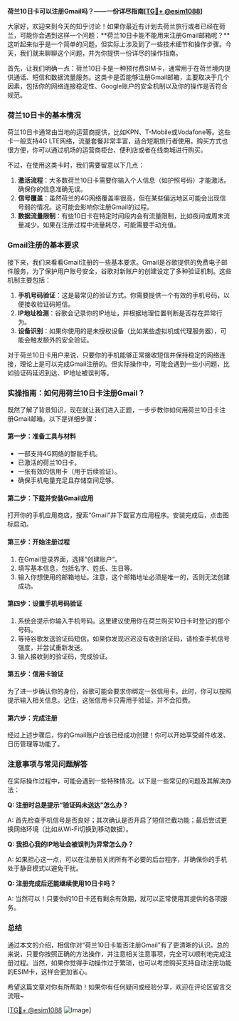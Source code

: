 **荷兰10日卡可以注册Gmail吗？——一份详尽指南[[TG💪+ @esim1088](https://t.me/s/esim1088)]**

大家好，欢迎来到今天的知乎讨论！如果你最近有计划去荷兰旅行或者已经在荷兰，可能你会遇到这样一个问题：**荷兰10日卡能不能用来注册Gmail邮箱呢？**这听起来似乎是一个简单的问题，但实际上涉及到了一些技术细节和操作步骤。今天，我们就来聊聊这个问题，并为你提供一份详尽的操作指南。

首先，让我们明确一点：荷兰10日卡是一种预付费SIM卡，通常用于在荷兰境内提供通话、短信和数据流量服务。这类卡是否能够注册Gmail邮箱，主要取决于几个因素，包括你的网络连接稳定性、Google账户的安全机制以及你的操作是否符合规范。

### 荷兰10日卡的基本情况

荷兰10日卡通常由当地的运营商提供，比如KPN、T-Mobile或Vodafone等。这些卡一般支持4G LTE网络，流量套餐非常丰富，适合短期旅行者使用。购买方式也很方便，你可以通过机场的运营商柜台、便利店或者在线商城进行购买。

不过，在使用这类卡时，我们需要留意以下几点：

1. **激活流程**：大多数荷兰10日卡需要你输入个人信息（如护照号码）才能激活。确保你的信息准确无误。
2. **信号覆盖**：虽然荷兰的4G网络覆盖率很高，但在某些偏远地区可能会出现信号弱的情况。这可能会影响你注册Gmail的过程。
3. **数据流量限制**：有些10日卡在特定时间段内会有流量限制，比如夜间或周末流量减少。如果在注册过程中流量耗尽，可能需要手动充值。

### Gmail注册的基本要求

接下来，我们来看看Gmail注册的一些基本要求。Gmail是谷歌提供的免费电子邮件服务，为了保护用户账号安全，谷歌对新账户的创建设定了多种验证机制。这些机制主要包括：

1. **手机号码验证**：这是最常见的验证方式。你需要提供一个有效的手机号码，以便接收验证码短信。
2. **IP地址检测**：谷歌会记录你的IP地址，并根据地理位置判断是否存在异常行为。
3. **设备识别**：如果你使用的是未授权设备（比如某些虚拟机或代理服务器），可能会触发额外的安全验证。

对于荷兰10日卡用户来说，只要你的手机能够正常接收短信并保持稳定的网络连接，理论上是可以完成Gmail注册的。但实际操作中，可能会遇到一些小问题，比如验证码延迟到达、IP地址被误判等。

### 实操指南：如何用荷兰10日卡注册Gmail？

既然了解了背景知识，现在就让我们进入正题，一步步教你如何用荷兰10日卡注册Gmail邮箱。以下是详细步骤：

#### 第一步：准备工具与材料

- 一部支持4G网络的智能手机。
- 已激活的荷兰10日卡。
- 一张有效的信用卡（用于后续验证）。
- 确保手机电量充足且存储空间足够。

#### 第二步：下载并安装Gmail应用

打开你的手机应用商店，搜索“Gmail”并下载官方应用程序。安装完成后，点击图标启动。

#### 第三步：开始注册过程

1. 在Gmail登录界面，选择“创建账户”。
2. 填写基本信息，包括名字、姓氏、生日等。
3. 输入你想使用的邮箱地址。注意，这个邮箱地址必须是唯一的，否则无法创建成功。

#### 第四步：设置手机号码验证

1. 系统会提示你输入手机号码。这里建议使用你在荷兰购买10日卡时登记的那个号码。
2. 等待谷歌发送验证码短信。如果你发现迟迟没有收到验证码，请检查手机信号强度，并尝试重新发送。
3. 输入接收到的验证码，完成验证。

#### 第五步：信用卡验证

为了进一步确认你的身份，谷歌可能会要求你绑定一张信用卡。此时，你可以按照提示输入相关信息。记住，这张信用卡只需用于验证，并不会扣费。

#### 第六步：完成注册

经过上述步骤后，你的Gmail账户应该已经成功创建！你可以开始享受邮件收发、日历管理等功能了。

### 注意事项与常见问题解答

在实际操作过程中，可能会遇到一些特殊情况。以下是一些常见的问题及其解决办法：

**Q: 注册时总是提示“验证码未送达”怎么办？**

A: 首先检查手机信号是否良好；其次确认是否开启了短信拦截功能；最后尝试更换网络环境（比如从Wi-Fi切换到移动数据）。

**Q: 我担心我的IP地址会被误判为异常怎么办？**

A: 如果担心这一点，可以在注册前关闭所有不必要的后台程序，并确保你的手机处于静音模式以避免干扰。

**Q: 注册完成后还能继续使用10日卡吗？**

A: 当然可以！只要你的10日卡还有剩余有效期，就可以正常使用其提供的各项服务。

### 总结

通过本文的介绍，相信你对“荷兰10日卡能否注册Gmail”有了更清晰的认识。总的来说，只要你按照正确的方法操作，并注意相关注意事项，完全可以顺利地完成注册过程。当然，如果你觉得手动操作过于繁琐，也可以考虑购买支持自动注册功能的ESIM卡，这样会更加省心。

希望这篇文章对你有所帮助！如果你有任何疑问或经验分享，欢迎在评论区留言交流哦~

[[TG💪+ @esim1088](https://t.me/s/esim1088) ![Image](https://i.postimg.cc/4NQfJmqS/Snipaste-2025-05-13-00-14-12.png)]